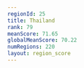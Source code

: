```yaml
---
regionId: 25
title: Thailand
rank: 79
meanScore: 71.65
globalMeanScore: 70.22
numRegions: 220
layout: region_score
---
```


